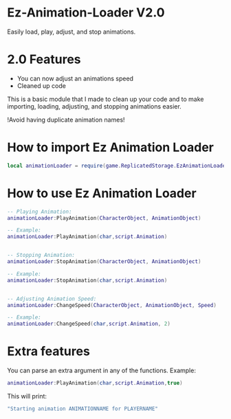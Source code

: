# Ez-Animation-Loader V2.0
Easily load, play, adjust, and stop animations.


# 2.0 Features
- You can now adjust an animations speed
- Cleaned up code

This is a basic module that I made to clean up your code and to make importing, loading, adjusting, and stopping animations easier.

!Avoid having duplicate animation names!



# How to import Ez Animation Loader

```lua
local animationLoader = require(game.ReplicatedStorage.EzAnimationLoader)
```


# How to use Ez Animation Loader

```lua
-- Playing Animation:
animationLoader:PlayAnimation(CharacterObject, AnimationObject)

-- Example:
animationLoader:PlayAnimation(char,script.Animation)  


-- Stopping Animation:
animationLoader:StopAnimation(CharacterObject, AnimationObject)

-- Example:
animationLoader:StopAnimation(char,script.Animation)  


-- Adjusting Animation Speed:
animationLoader:ChangeSpeed(CharacterObject, AnimationObject, Speed)

-- Example:
animationLoader:ChangeSpeed(char,script.Animation, 2)  
```
# Extra features
You can parse an extra argument in any of the functions.
Example:
```lua
animationLoader:PlayAnimation(char,script.Animation,true)
```
This will print:
```lua
"Starting animation ANIMATIONNAME for PLAYERNAME"
```
